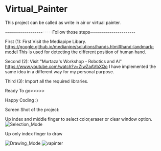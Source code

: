 # Virtual_Painter
This project can be called as write in air or virtual painter.

------------------------Follow those steps-----------------------

First (1):
First Visit the Mediapipe Libary. https://google.github.io/mediapipe/solutions/hands.html#hand-landmark-model
This is used for detecting the different position of human hand.

Second (2):
Visit "Murtaza's Workshop - Robotics and AI"  https://www.youtube.com/watch?v=ZiwZaAVbXQo
I have implemented the same idea in a different way for my personal purpose.

Third (3):
Import all the required libraries.

 Ready To go>>>>>  
 
 Happy Coding :)
 
 Screen Shot of the project:
 
 Up index and middle finger to select color,eraser or clear window option.
  ![Selection_Mode](https://user-images.githubusercontent.com/28311232/119270545-ff1c0800-bc1e-11eb-9696-1f6b44c14b66.JPG)
  
 Up only index finger to draw
 
  ![Drawing_Mode](https://user-images.githubusercontent.com/28311232/119270550-05aa7f80-bc1f-11eb-9113-f5fd134a0c9a.JPG)
  ![vapinter](https://user-images.githubusercontent.com/28311232/119270555-0cd18d80-bc1f-11eb-82a1-7902a7f3c643.JPG)

  



 
